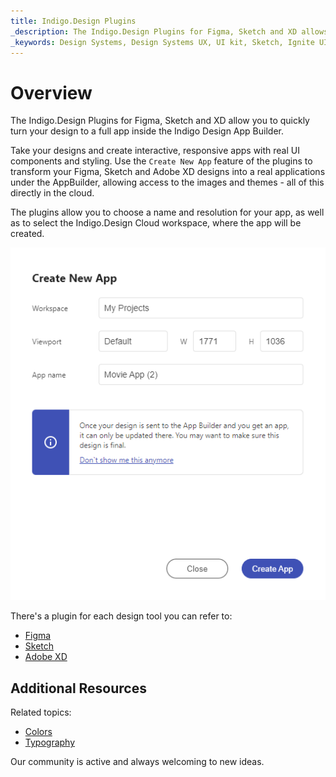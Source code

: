 ```yaml
---
title: Indigo.Design Plugins
_description: The Indigo.Design Plugins for Figma, Sketch and XD allows users to manipulate the theme of the UI Kit, publish and keep their projects synced to the Indigo.Design Cloud.
_keywords: Design Systems, Design Systems UX, UI kit, Sketch, Ignite UI for Angular, Sketch to Angular, Sketch to Angular, Angular, Angular Design System, Export code from Sketch, Design Kits for Angular, Sketch HTML, Sketch to HTML, Sketch UI kits, Sketch Theme, Theme Editor
---
```


# Overview

The Indigo.Design Plugins for Figma, Sketch and XD allow you to quickly turn your design to a full app inside the Indigo Design App Builder.

Take your designs and create interactive, responsive apps with real UI components and styling. Use the `Create New App` feature of the plugins to transform your Figma, Sketch and Adobe XD designs into a real applications under the AppBuilder, allowing access to the images and themes - all of this directly in the cloud.

The plugins allow you to choose a name and resolution for your app, as well as to select the Indigo.Design Cloud workspace, where the app will be created.

<img class="responsive-img" src="../images/create-from-common.png" />

There's a plugin for each design tool you can refer to:
- [Figma](../plugins/figma-plugin.md)
- [Sketch](../plugins/sketch-plugin.md)
- [Adobe XD](../plugins/xd-plugin.md)

## Additional Resources

Related topics:

- [Colors](../style/colors.md)
- [Typography](../style/typography.md)

Our community is active and always welcoming to new ideas.